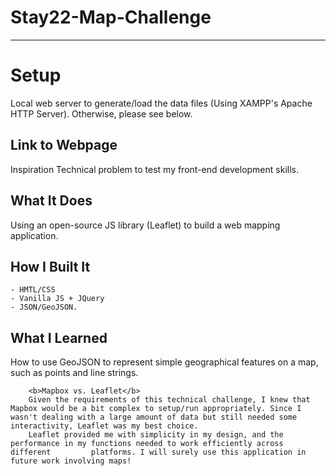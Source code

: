 # Stay22-Map-Challenge

---

# Setup

Local web server to generate/load the data files (Using XAMPP's Apache HTTP Server). Otherwise, please see below.  

## Link to Webpage 

Inspiration Technical problem to test my front-end development skills.

## What It Does

Using an open-source JS library (Leaflet) to build a web mapping application.

## How I Built It
```
- HMTL/CSS
- Vanilla JS + JQuery
- JSON/GeoJSON.
```
## What I Learned 
How to use GeoJSON to represent simple geographical features on a map, such as points and line strings.<br>

        <b>Mapbox vs. Leaflet</b>
        Given the requirements of this technical challenge, I knew that Mapbox would be a bit complex to setup/run appropriately. Since I         wasn't dealing with a large amount of data but still needed some interactivity, Leaflet was my best choice.
        Leaflet provided me with simplicity in my design, and the performance in my functions needed to work efficiently across different         platforms. I will surely use this application in future work involving maps!
        
